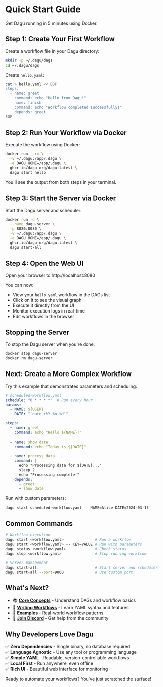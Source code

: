 # Quick Start Guide

Get Dagu running in 5 minutes using Docker.

## Step 1: Create Your First Workflow

Create a workflow file in your Dagu directory:

```bash
mkdir -p ~/.dagu/dags
cd ~/.dagu/dags
```

Create `hello.yaml`:

```bash
cat > hello.yaml << EOF
steps:
  - name: greet
    command: echo "Hello from Dagu!"
  - name: finish  
    command: echo "Workflow completed successfully!"
    depends: greet
EOF
```

## Step 2: Run Your Workflow via Docker

Execute the workflow using Docker:

```bash
docker run --rm \
  -v ~/.dagu:/app/.dagu \
  -e DAGU_HOME=/app/.dagu \
  ghcr.io/dagu-org/dagu:latest \
  dagu start hello
```

You'll see the output from both steps in your terminal.

## Step 3: Start the Server via Docker

Start the Dagu server and scheduler:

```bash
docker run -d \
  --name dagu-server \
  -p 8080:8080 \
  -v ~/.dagu:/app/.dagu \
  -e DAGU_HOME=/app/.dagu \
  ghcr.io/dagu-org/dagu:latest \
  dagu start-all
```

## Step 4: Open the Web UI

Open your browser to http://localhost:8080

You can now:
- View your `hello.yaml` workflow in the DAGs list
- Click on it to see the visual graph
- Execute it directly from the UI
- Monitor execution logs in real-time
- Edit workflows in the browser

## Stopping the Server

To stop the Dagu server when you're done:

```bash
docker stop dagu-server
docker rm dagu-server
```

## Next: Create a More Complex Workflow

Try this example that demonstrates parameters and scheduling:

```yaml
# scheduled-workflow.yaml
schedule: "0 * * * *"  # Run every hour
params:
  - NAME: ${USER}
  - DATE: "`date +%Y-%m-%d`"

steps:
  - name: greet
    command: echo "Hello ${NAME}!"
    
  - name: show date
    command: echo "Today is ${DATE}"
    
  - name: process data
    command: |
      echo "Processing data for ${DATE}..."
      sleep 2
      echo "Processing complete!"
    depends: 
      - greet
      - show date
```

Run with custom parameters:

```bash
dagu start scheduled-workflow.yaml -- NAME=Alice DATE=2024-03-15
```

## Common Commands

```bash
# Workflow execution
dagu start <workflow.yaml>              # Run a workflow
dagu start <workflow.yaml> -- KEY=VALUE # Run with parameters
dagu status <workflow.yaml>             # Check status
dagu stop <workflow.yaml>               # Stop running workflow

# Server management  
dagu start-all                          # Start server and scheduler
dagu start-all --port=9000              # Use custom port
```

## What's Next?

- 📚 [**Core Concepts**](/getting-started/concepts) - Understand DAGs and workflow basics
- 🎯 [**Writing Workflows**](/writing-workflows/) - Learn YAML syntax and features
- 🔧 [**Examples**](https://github.com/dagu-org/dagu/tree/main/examples) - Real-world workflow patterns
- 💬 [**Join Discord**](https://discord.gg/gpahPpqyAP) - Get help from the community

## Why Developers Love Dagu

✅ **Zero Dependencies** - Single binary, no database required  
✅ **Language Agnostic** - Use any tool or programming language  
✅ **Simple YAML** - Readable, version-controllable workflows  
✅ **Local First** - Run anywhere, even offline  
✅ **Rich UI** - Beautiful web interface for monitoring  

Ready to automate your workflows? You've just scratched the surface!